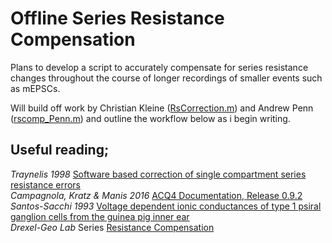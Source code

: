 # Offline Series Resistance Compensation 

Plans to develop a script to accurately compensate for series resistance changes throughout the course of longer recordings of smaller events such as mEPSCs.  

Will build off work by Christian Kleine ([RsCorrection.m](https://www.mathworks.com/matlabcentral/fileexchange/69249-offline-series-resistance-correction)) and Andrew Penn ([rscomp_Penn.m](https://github.com/acp29/Peaker/blob/master/manip/rscomp.m)) and outline the workflow below as i begin writing.   

## Useful reading;
*Traynelis 1998* [Software based correction of single compartment series resistance errors](https://reader.elsevier.com/reader/sd/pii/S016502709800140X?token=96FC34C471B6073F72A93ACB903AAD18722E80F62A05B26AAB45CD3ABD184C199DAB109016855A5F90E4E77CBEB9ED44)  
*Campagnola, Kratz & Manis 2016* [ACQ4 Documentation, Release 0.9.2](https://acq4.readthedocs.io/_/downloads/en/latest/pdf/)  
*Santos-Sacchi 1993* [Voltage dependent ionic conductances of type 1 psiral ganglion cells from the guinea pig inner ear](https://www.jneurosci.org/content/jneuro/13/8/3599.full.pdf)  
*Drexel-Geo Lab* Series [Resistance Compensation](https://github.com/ogsteele/Analysis_Scripts/blob/master/mEPSC/RS_Comp/Drexel_Gao_Lab_Series_Resistance_Compensation.pdf)  


